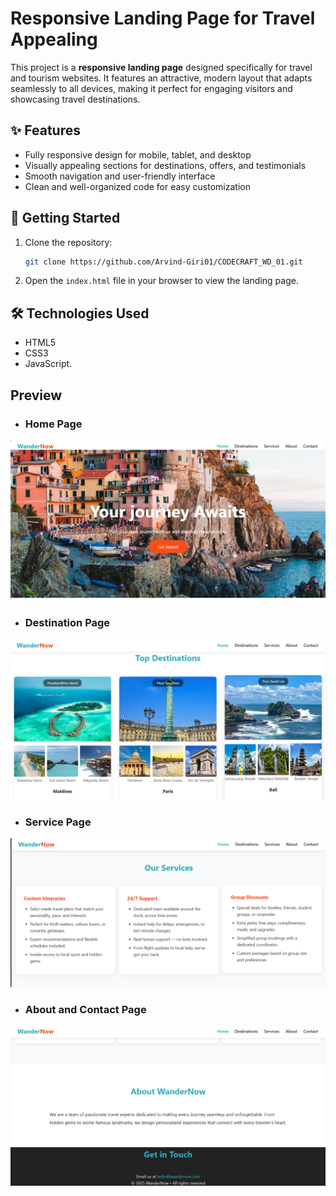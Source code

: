 # Responsive Landing Page for Travel Appealing

This project is a **responsive landing page** designed specifically for travel and tourism websites. It features an attractive, modern layout that adapts seamlessly to all devices, making it perfect for engaging visitors and showcasing travel destinations.

## ✨ Features

- Fully responsive design for mobile, tablet, and desktop
- Visually appealing sections for destinations, offers, and testimonials
- Smooth navigation and user-friendly interface
- Clean and well-organized code for easy customization

## 🚀 Getting Started

1. Clone the repository:
   ```bash
   git clone https://github.com/Arvind-Giri01/CODECRAFT_WD_01.git
   ```
2. Open the `index.html` file in your browser to view the landing page.

## 🛠️ Technologies Used

- HTML5
- CSS3
- JavaScript.

## Preview 


- ### Home Page
  

![Preview](./home.png)


- ### Destination Page
  

![Preview](./Destination.png)


- ### Service Page
  

![Preview](./Service.png)


- ### About and Contact Page
  

![Preview](./About.png)




